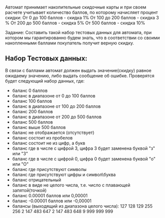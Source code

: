 Автомат принимает накопительные скидочные карты и при своем расчете учитывает количество баллов, по которому начисляет процент скидки: От 0 до 100 баллов - скидка 1% От 100 до 200 баллов - скидка 3 % От 200 до 500 баллов - скидка 5% От 500 баллов - скидка 10%

Задание: Составить такой набор тестовых данных для автомата, при котором мы гарантированно будем знать, что в соответствии со своими накопленными баллами покупатель получит верную скидку.

Набор Тестовых данных:
- 
В связи с баллами автомат должен выдать значение(скидку) равное ожидаему значению, либо выдать сообщение об ошибке.
Проверятся будет следующий набор данных, где:
- баланс 0 баллов
- баланс в диапазоне от 0 до 100 баллов
- баланс 100 баллов
- баланс в диапазоне от 100 до 200 баллов
- баланс 200 баллов
- баланс в диапазоне от 200 до 500 баллов
- баланс 500 баллов
- баланс выше 500 баллов
- баланс не отображается (отсутствует)
- баланс состоит из пробелов
- баланс состоит не из цифр, а букв
- баланс где в числе с цифрой 3, цифра 3 будет заменена буквой "з" или "З"
- баланс где в числе с цифрой 0, цифра 0 будет заменена буквой "о" или "О"
- баланс где присутствуют символы
- баланс где присутствуют цифры и символ\буква
- баланс отрицательный
- баланс в виде не целого числа, т.е. число с плавающей запятой(точкой)
- баланс 0.00001 баллов или 0,00001
- баланс -0.00001 баллов или -0,00001
- балансы (выходящий из диапазона целого числа):
    127
    128
    129
    255
    256
    2 147 483 647
    2 147 483 648
    9 999 999 999
